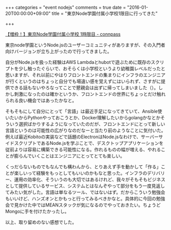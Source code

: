 +++
categories = "event nodejs"
comments = true
date = "2016-01-20T00:00:00+09:00"
title = "東京Node学園付属小学校1限目に行ってきた"

+++

[【増枠！】東京Node学園付属小学校 1時限目 - connpass](http://connpass.com/event/23463/)

東京node学園というNode.jsのユーザーコミュニティがありますが、その入門者向けバージョンが立ち上がったので行ってきました。

自分がNode.jsを扱った経験はAWS Lambdaとhubotで遊ぶために既存のスクリプトを少し触ったぐらいで、おそらくは小学校というより幼稚園レベルだったと思いますが、それ以前にやはりフロントエンドの集まりにインフラのエンジニアが行くというのはちょっと自分でも場違い感を覚えずにはいられず、さすがに提供できる話もないやろなってことで懇親会は出ずに帰ってしまいました（）。しかし刺激になったのは確かというか、フロントエンドの世界にちょっとだけ触れられる良い機会ではあったかなと。

そもそもにして自分にとって「言語」は最近手足になってきていて、Ansible使いたいからPythonやっておこうとか、Docker理解したいからgolangかなとかそういう選択ばかりするようになっていたのだが、フロントエンドにとって新しい言語というのは可能性の広がりなのだなーと当たり前のようなことに気付いた。例えば最近Kobitoの実装などで話題のElectronはNode.jsなわけで、サーバーサイドスクリプトであるNode.jsを学ぶことで、デスクトップアプリケーションを従前よりは容易に構築できる可能性になる。作れるものの幅が増える、やれることが膨らんでいくことはエンジニアにとってとても楽しい。

くっだらないものでもなんでも構わんから、とりあえず手を動かして「作る」ことが楽しいって経験をもっとしてもいいのかもなと思った。インフラのデリバリー、運用の効率化、そういうのも大切ではあるけれど、我々がそもそもビジネスとして提供しているサービス、システムとはなんぞやって部分をもう一度見返してみたい気がした。言語は単なるツール、ではないはず。だからこういう勉強会もいいけど、ハンズオンとかもっと行ってみるべきかなと。具体的に今回の勉強会で見かけた中ではMEANスタックが気になるのでやっておきたい。ちょうどMongoに手を付けたかったし。

以上、取り留めのない感想でした。

